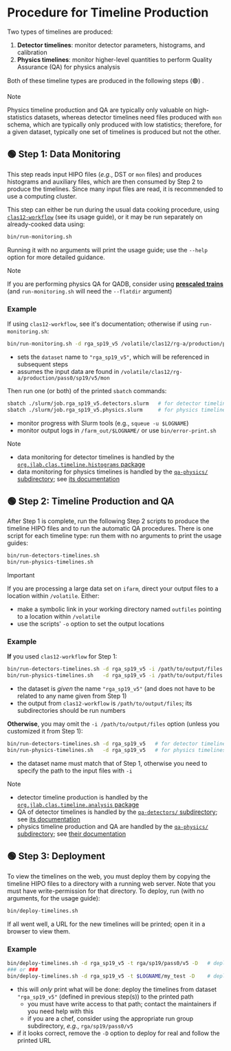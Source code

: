 # Procedure for Timeline Production

Two types of timelines are produced:
1. **Detector timelines**: monitor detector parameters, histograms, and calibration
1. **Physics timelines**: monitor higher-level quantities to perform Quality Assurance (QA) for physics analysis

Both of these timeline types are produced in the following steps (🟢) .

> [!NOTE]
> Physics timeline production and QA are typically only valuable on high-statistics datasets, whereas detector timelines need files produced with `mon` schema, which are typically only produced with low statistics; therefore, for a given dataset, typically one set of timelines is produced but not the other.

## 🟢 Step 1: Data Monitoring

This step reads input HIPO files (_e.g._, DST or `mon` files) and produces histograms and auxiliary files, which are then consumed by Step 2 to produce the timelines. Since many input files are read, it is recommended to use a computing cluster.

This step can either be run during the usual data cooking procedure, using [`clas12-workflow`](https://github.com/baltzell/clas12-workflow) (see its usage guide), or it may be run separately on already-cooked data using:
```bash
bin/run-monitoring.sh
```
Running it with no arguments will print the usage guide; use the `--help` option for more detailed guidance.

> [!NOTE]
> If you are performing physics QA for QADB, consider using [**prescaled trains**](/qa-physics/prescaler) (and `run-monitoring.sh` will need the `--flatdir` argument)

### Example
If using `clas12-workflow`, see it's documentation; otherwise if using `run-monitoring.sh`:
```bash
bin/run-monitoring.sh -d rga_sp19_v5 /volatile/clas12/rg-a/production/pass0/sp19/v5/mon
```
- sets the `dataset` name to `"rga_sp19_v5"`, which will be referenced in subsequent steps
- assumes the input data are found in `/volatile/clas12/rg-a/production/pass0/sp19/v5/mon`

Then run one (or both) of the printed `sbatch` commands:
```bash
sbatch ./slurm/job.rga_sp19_v5.detectors.slurm   # for detector timelines (need mon schema)
sbatch ./slurm/job.rga_sp19_v5.physics.slurm     # for physics timelines
```
- monitor progress with Slurm tools (e.g., `squeue -u $LOGNAME`)
- monitor output logs in `/farm_out/$LOGNAME/` or use `bin/error-print.sh`

> [!NOTE]
> - data monitoring for detector timelines is handled by the [`org.jlab.clas.timeline.histograms` package](/src/main/java/org/jlab/clas/timeline/histograms)
> - data monitoring for physics timelines is handled by the [`qa-physics/` subdirectory](/qa-physics);
>   see [its documentation](/qa-physics/README.md)

## 🟢 Step 2: Timeline Production and QA

After Step 1 is complete, run the following Step 2 scripts to produce the timeline HIPO files and to run the automatic QA procedures. There is one script for each timeline type: run them with no arguments to print the usage guides:

```bash
bin/run-detectors-timelines.sh
bin/run-physics-timelines.sh
```

> [!IMPORTANT]
> If you are processing a large data set on `ifarm`, direct your output files to a location within `/volatile`. Either:
> - make a symbolic link in your working directory named `outfiles` pointing to a location within `/volatile`
> - use the scripts' `-o` option to set the output locations

### Example
**If** you used `clas12-workflow` for Step 1:
```bash
bin/run-detectors-timelines.sh -d rga_sp19_v5 -i /path/to/output/files   # for detector timelines
bin/run-physics-timelines.sh   -d rga_sp19_v5 -i /path/to/output/files   # for physics timelines
```
- the dataset is _given_ the name `"rga_sp19_v5"` (and does not have to be related to any name given from Step 1)
- the output from `clas12-workflow` is `/path/to/output/files`; its subdirectories should be run numbers

**Otherwise**, you may omit the `-i /path/to/output/files` option (unless you customized it from Step 1):
```bash
bin/run-detectors-timelines.sh -d rga_sp19_v5   # for detector timelines
bin/run-physics-timelines.sh   -d rga_sp19_v5   # for physics timelines
```
- the dataset name must match that of Step 1, otherwise you need to specify the path to the input files with `-i`


> [!NOTE]
> - detector timeline production is handled by the [`org.jlab.clas.timeline.analysis` package](/src/main/java/org/jlab/clas/timeline/analysis)
> - QA of detector timelines is handled by the [`qa-detectors/` subdirectory](/qa-detectors);
>   see [its documentation](/qa-detectors/README.md)
> - physics timeline production and QA are handled by the [`qa-physics/` subdirectory](/qa-physics);
>   see [their documentation](/qa-physics/README.md)

## 🟢 Step 3: Deployment

To view the timelines on the web, you must deploy them by copying the timeline HIPO files to a directory with a running web server. Note that you must have write-permission for that directory. To deploy, run (with no arguments, for the usage guide):

```bash
bin/deploy-timelines.sh
```

If all went well, a URL for the new timelines will be printed; open it in a browser to view them.

### Example
```bash
bin/deploy-timelines.sh -d rga_sp19_v5 -t rga/sp19/pass0/v5 -D   # deploy to a run-group web directory (for chefs)
### or ###
bin/deploy-timelines.sh -d rga_sp19_v5 -t $LOGNAME/my_test -D    # deploy to a personal web directory (for testing)
```
- this will _only_ print what will be done: deploy the timelines from dataset `"rga_sp19_v5"` (defined in previous step(s)) to the printed path
  - you must have write access to that path; contact the maintainers if you need help with this
  - if you are a chef, consider using the appropriate run group subdirectory, _e.g._, `rga/sp19/pass0/v5`
- if it looks correct, remove the `-D` option to deploy for real and follow the printed URL
